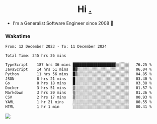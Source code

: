 <h1 align="center">Hi <a href="https://www.hackerrank.com/erasmosaraujo">.</a></h1>
 
- I'm a Generalist Software Engineer  since 2008 🚀
<!--  
<p align="left">
  <a href="https://github.com/erasmosoares/github-readme-stats">
    <img
      align="center"
      src="https://github-readme-stats.vercel.app/api/top-langs/?username=erasmosoares&theme=radical&layout=compact"
    />
  </a>
  <a href="https://github.com/erasmosoares/github-readme-stats">
    [![Harlok's WakaTime stats](https://github-readme-stats.vercel.app/api/wakatime?username=ffflabs)](https://github.com/anuraghazra/github-readme-stats)
  </a>
</p>

<!--
 ### Repo 
 
<p align="left">
 <a href="https://github.com/erasmosoares/github-readme-stats">
    <img
      align="center"
      height="165"
      src="https://github-readme-stats.vercel.app/api/pin?username=erasmosoares&repo=sample-node&title_color=fff&icon_color=f9f9f9&text_color=9f9f9f&bg_color=151515"
    />
  </a>
  <a href="https://github.com/erasmosoares/github-readme-stats">
    <img
      align="center"
      height="165"
      src="https://github-readme-stats.vercel.app/api/pin?username=erasmosoares&repo=sample-node&title_color=fff&icon_color=f9f9f9&text_color=9f9f9f&bg_color=151515"
    />
  </a>
</p>
-->

 ### Wakatime 

<!--START_SECTION:waka-->

```txt
From: 12 December 2023 - To: 11 December 2024

Total Time: 245 hrs 26 mins

TypeScript    187 hrs 36 mins ███████████████████░░░░░░   76.25 %
JavaScript    14 hrs 51 mins  █▓░░░░░░░░░░░░░░░░░░░░░░░   06.04 %
Python        11 hrs 56 mins  █▒░░░░░░░░░░░░░░░░░░░░░░░   04.85 %
JSON          8 hrs 21 mins   █░░░░░░░░░░░░░░░░░░░░░░░░   03.40 %
Go            8 hrs 18 mins   █░░░░░░░░░░░░░░░░░░░░░░░░   03.38 %
Docker        3 hrs 51 mins   ▒░░░░░░░░░░░░░░░░░░░░░░░░   01.57 %
Markdown      3 hrs 20 mins   ▒░░░░░░░░░░░░░░░░░░░░░░░░   01.36 %
CSV           2 hrs 17 mins   ▒░░░░░░░░░░░░░░░░░░░░░░░░   00.93 %
YAML          1 hr 21 mins    ░░░░░░░░░░░░░░░░░░░░░░░░░   00.55 %
HTML          1 hr 1 min      ░░░░░░░░░░░░░░░░░░░░░░░░░   00.41 %
```

<!--END_SECTION:waka-->

![](https://komarev.com/ghpvc/?username=erasmosoares&color=brightgreen)
